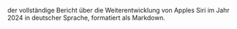 der vollständige Bericht über die Weiterentwicklung von Apples Siri im Jahr 2024 in deutscher Sprache, formatiert als Markdown.